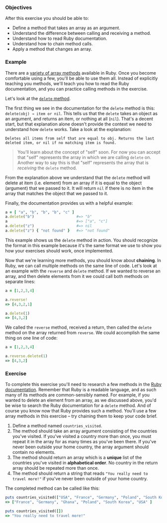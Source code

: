 <!-- { ids:[75], language:'Ruby', type:'workshop', order: 2, name:'Array Manipulation', description:'Learn how to manipulate arrays with methods.' }-->

### Objectives

After this exercise you should be able to:

- Define a method that takes an array as an argument.
- Understand the difference between calling and receiving a method.
- Understand how to read Ruby documentation.
- Understand how to chain method calls.
- Apply a method that changes an array.

### Example

There are a [variety of array methods](http://ruby-doc.org/core-2.2.0/Array.html) available in Ruby. Once you become comfortable using a few, you'll be able to use them all. Instead of explicitly teaching you methods, we'll teach you how to read the Ruby documentation, and you can practice calling methods in the exercise.

Let's look at the [`delete` method](http://ruby-doc.org/core-2.2.0/Array.html#method-i-delete).

The first thing we see in the documentation for the `delete` method is this: `delete(obj) → item or nil`. This tells us that the `delete` takes an object as an argument, and returns an item, or nothing at all (`nil`). That's a decent start, but that explanation alone doesn't provide the context we need to understand how `delete` works. Take a look at the explanation:

```
Deletes all items from self that are equal to obj. Returns the last deleted item, or nil if no matching item is found.
```

> You'll learn about the concept of "self" soon. For now you can accept that "self" represents the array in which we are calling `delete` on. Another way to say this is that "self" represents the array that is _receiving_ the `delete` method.

From the explanation above we understand that the `delete` method will delete at item (i.e. element) from an array if it is equal to the object (argument) that we passed to it. It will return `nil` if there is no item in the array that matches the object that we passed to it.

Finally, the documentation provides us with a helpful example:

```ruby
a = [ "a", "b", "b", "b", "c" ]
a.delete("b")                   #=> "b"
a                               #=> ["a", "c"]
a.delete("z")                   #=> nil
a.delete("z") { "not found" }   #=> "not found"
```

This example shows us the `delete` method in action. You should recognize the format in this example because it's the same format we use to show you how your exercises should work, once implemented.

Now that we're learning more methods, you should know about **chaining**. In Ruby, we can call multiple methods on the same line of code. Let's look at an example with the `reverse` and `delete` method. If we wanted to reverse an array, and then delete elements from it we could call both methods on separate lines:

```ruby
a = [1,2,3,4]

a.reverse!
=> [4,3,2,1]

a.delete(1)
=> [4,3,2]
```

We called the `reverse` method, received a return, then called the `delete` method on the array returned from `reverse`. We could accomplish the same thing on one line of code:

```ruby
a = [1,2,3,4]

a.reverse.delete(1)
=> [4,3,2]
```

### Exercise

To complete this exercise you'll need to research a few methods in the [Ruby documentation]((http://ruby-doc.org/core-2.2.0/Array.html)). Remember that Ruby is a readable language, and as such many of its methods are common-sensibly named. For example, if you wanted to delete an element from an array, as we discussed above, you'd be wise to search the Ruby documentation for a `delete` method. And of course you know now that Ruby provides such a method. You'll use a few array methods in this exercise – try chaining them to keep your code brief.

1. Define a method named `countries_visited`.
2. The method should take an array argument consisting of the countries you've visited. If you've visited a country more than once, you must repeat it in the array for as many times as you've been there. If you've never been outside your home country, the array argument should contain no elements.
3. The method should return an array which is a **unique** list of the countries you've visited in **alphabetical order**. No country in the return array should be repeated more than once.
4. The method should return a string that reads `"You really need to travel more!"` if you've never been outside of your home country.

The completed method can be called like this:

```ruby
puts countries_visited(["USA", "France", "Germany", "Poland", "South Korea", "Ghana", "Germany", "South Korea"])
=> ["France", "Germany", "Ghana", "Poland", "South Korea", "USA" ]

puts countries_visited([])
=> "You really need to travel more!"
```
